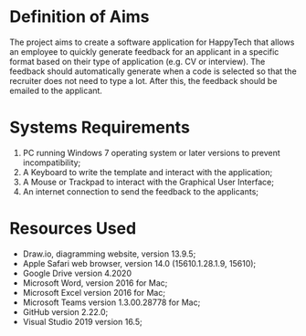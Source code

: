 # Definition of Aims
The project aims to create a software application for HappyTech that allows an employee to quickly generate feedback for an applicant in a specific format based on their type of application (e.g. CV or interview). 
The feedback should automatically generate when a code is selected so that the recruiter does not need to type a lot. After this, the feedback should be emailed to the applicant.

# Systems Requirements
1.	PC running Windows 7 operating system or later versions to prevent incompatibility;
2.	A Keyboard to write the template and interact with the application;
3.	A Mouse or Trackpad to interact with the Graphical User Interface;
4.	An internet connection to send the feedback to the applicants;

# Resources Used 
-	Draw.io, diagramming website, version 13.9.5;
-	Apple Safari web browser, version 14.0 (15610.1.28.1.9, 15610);
-	Google Drive version 4.2020
-	Microsoft Word, version 2016 for Mac;
-	Microsoft Excel version 2016 for Mac;
-	Microsoft Teams version 1.3.00.28778 for Mac;
-	GitHub version 2.22.0;
-	Visual Studio 2019 version 16.5;
